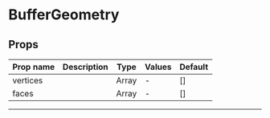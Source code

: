 # BufferGeometry

## Props

| Prop name | Description | Type  | Values | Default     |
| --------- | ----------- | ----- | ------ | ----------- |
| vertices  |             | Array | -      | [] |
| faces     |             | Array | -      | [] |

---
